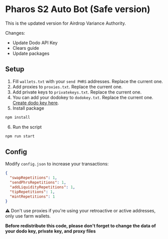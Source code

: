 # Pharos S2 Auto Bot (Safe version)

This is the updated version for Airdrop Variance Authority.

Changes:
- Update Dodo API Key
- Clears guide
- Update packages

## Setup

1. Fill `wallets.txt` with your `send PHRS` addresses. Replace the current one.
2. Add proxies to `proxies.txt`. Replace the current one.
3. Add private keys to `privatekeys.txt`. Replace the current one.
4. You can add your dodokey to `dodokey.txt`. Replace the current one. [Create dodo key here](https://developer.dodoex.io/).
5. Install package

```sh
npm install
```

6. Run the script

```sh
npm run start
```

## Config

Modify `config.json` to increase your transactions:

```json
{
  "swapRepetitions": 1,
  "sendPhrsRepetitions": 1,
  "addLiquidityRepetitions": 1,
  "tipRepetitions": 1,
  "mintRepetitions": 1
}
```

:warning: Don't use proxies if you're using your retroactive or active addresses, only use farm wallets.

**Before redistribute this code, please don't forget to change the data of your dodo key, private key, and proxy files**